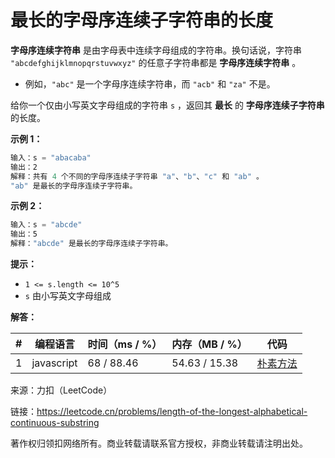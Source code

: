 # 最长的字母序连续子字符串的长度

**字母序连续字符串** 是由字母表中连续字母组成的字符串。换句话说，字符串 `"abcdefghijklmnopqrstuvwxyz"` 的任意子字符串都是 **字母序连续字符串** 。

- 例如，`"abc"` 是一个字母序连续字符串，而 `"acb"` 和 `"za"` 不是。

给你一个仅由小写英文字母组成的字符串 `s` ，返回其 **最长** 的 **字母序连续子字符串** 的长度。

**示例 1：**

``` javascript
输入：s = "abacaba"
输出：2
解释：共有 4 个不同的字母序连续子字符串 "a"、"b"、"c" 和 "ab" 。
"ab" 是最长的字母序连续子字符串。
```

**示例 2：**

``` javascript
输入：s = "abcde"
输出：5
解释："abcde" 是最长的字母序连续子字符串。
```

**提示：**

- `1 <= s.length <= 10^5`
- `s` 由小写英文字母组成

**解答：**

**#**|**编程语言**|**时间（ms / %）**|**内存（MB / %）**|**代码**
--|--|--|--|--
1|javascript|68 / 88.46|54.63 / 15.38|[朴素方法](./javascript/ac_v1.js)

来源：力扣（LeetCode）

链接：https://leetcode.cn/problems/length-of-the-longest-alphabetical-continuous-substring

著作权归领扣网络所有。商业转载请联系官方授权，非商业转载请注明出处。

